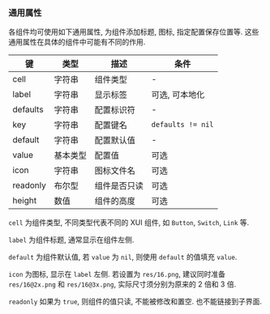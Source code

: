 ### 通用属性

各组件均可使用如下通用属性, 为组件添加标题, 图标, 指定配置保存位置等. 这些通用属性在具体的组件中可能有不同的作用.

|键|类型|描述|条件|
|---|---|---|---|
|cell|字符串|组件类型|\-|
|label|字符串|显示标签|可选, 可本地化|
|defaults|字符串|配置标识符|\-|
|key|字符串|配置键名|`defaults != nil`|
|default|字符串|配置默认值|\-|
|value|基本类型|配置值|可选|
|icon|字符串|图标文件名|可选|
|readonly|布尔型|组件是否只读|可选|
|height|数值|组件的高度|可选|

`cell` 为组件类型, 不同类型代表不同的 XUI 组件, 如 `Button`, `Switch`, `Link` 等. 

`label` 为组件标题, 通常显示在组件左侧. 

`default` 为组件默认值, 若 `value` 为 `nil`, 则使用 `default` 的值填充 `value`. 

`icon` 为图标, 显示在 `label` 左侧. 若设置为 `res/16.png`, 建议同时准备 `res/16@2x.png` 和 `res/16@3x.png`, 实际尺寸须分别为原来的 2 倍和 3 倍. 

`readonly` 如果为 `true`, 则组件的值只读, 不能被修改和置空. 也不能链接到子界面. 

